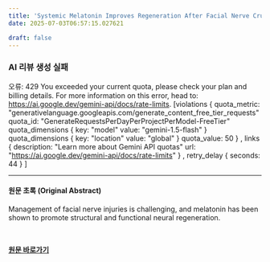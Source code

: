 ```yaml
---
title: 'Systemic Melatonin Improves Regeneration After Facial Nerve Crush Injury in a Rat Model'
date: 2025-07-03T06:57:15.027621

draft: false
---
```


### AI 리뷰 생성 실패
오류: 429 You exceeded your current quota, please check your plan and billing details. For more information on this error, head to: https://ai.google.dev/gemini-api/docs/rate-limits. [violations {
  quota_metric: "generativelanguage.googleapis.com/generate_content_free_tier_requests"
  quota_id: "GenerateRequestsPerDayPerProjectPerModel-FreeTier"
  quota_dimensions {
    key: "model"
    value: "gemini-1.5-flash"
  }
  quota_dimensions {
    key: "location"
    value: "global"
  }
  quota_value: 50
}
, links {
  description: "Learn more about Gemini API quotas"
  url: "https://ai.google.dev/gemini-api/docs/rate-limits"
}
, retry_delay {
  seconds: 44
}
]

---

#### 원문 초록 (Original Abstract)
Management of facial nerve injuries is challenging, and melatonin has been shown to promote structural and functional neural regeneration.

<br>

**[원문 바로가기](https://www.joms.org/article/S0278-2391(25)00321-0/fulltext?rss=yes)**
